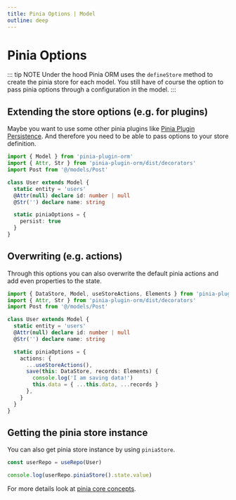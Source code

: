 ```yaml
---
title: Pinia Options | Model
outline: deep
---
```


# Pinia Options

::: tip NOTE
Under the hood Pinia ORM uses the `defineStore` method to create the pinia store for each model. You still have of course the option to pass pinia options through a configuration in the model.
:::

## Extending the store options (e.g. for plugins)

Maybe you want to use some other pinia plugins like [Pinia Plugin Persistence](https://github.com/pinia-orm/pinia-plugin-persistence). And therefore you need to be able to pass options to your store definition.

```ts
import { Model } from 'pinia-plugin-orm'
import { Attr, Str } from 'pinia-plugin-orm/dist/decorators'
import Post from '@/models/Post'

class User extends Model {
  static entity = 'users'
  @Attr(null) declare id: number | null
  @Str('') declare name: string

  static piniaOptions = {
    persist: true
  }
}
```

## Overwriting (e.g. actions)

Through this options you can also overwrite the default pinia actions and add even properties to the state.

```ts
import { DataStore, Model, useStoreActions, Elements } from 'pinia-plugin-orm'
import { Attr, Str } from 'pinia-plugin-orm/dist/decorators'
import Post from '@/models/Post'

class User extends Model {
  static entity = 'users'
  @Attr(null) declare id: number | null
  @Str('') declare name: string

  static piniaOptions = {
    actions: {
      ...useStoreActions(),
      save(this: DataStore, records: Elements) {
        console.log('I am saving data!')
        this.data = { ...this.data, ...records }
      },
    }
  }
}
```

## Getting the pinia store instance

You can also get pinia store instance by using `piniaStore`.

```ts
const userRepo = useRepo(User)

console.log(userRepo.piniaStore().state.value)
```

For more details look at [pinia core concepts](https://pinia.vuejs.org/core-concepts/).
